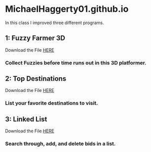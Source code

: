 # MichaelHaggerty01.github.io
In this class I improved three different programs.
## 1: Fuzzy Farmer 3D
Download the File [HERE](https://drive.google.com/file/d/1GKi1U7q7RuK-uhaaUvotmHtQAcQeESDP/view?usp=drive_link)
### Collect Fuzzies before time runs out in this 3D platformer.
## 2: Top Destinations
Download the File [HERE](https://drive.google.com/file/d/1uVGP5vaDHHZLrE7ZtcnJR7DIgUG8Orhg/view?usp=drive_link)
### List your favorite destinations to visit.
## 3: Linked List
Download the File [HERE](https://drive.google.com/file/d/1I19-iqDrgeHDQj2NcaFOeEf1msiJzpsj/view?usp=drive_link)
### Search through, add, and delete bids in a list.

